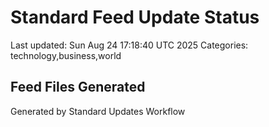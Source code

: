 # Standard Feed Update Status
Last updated: Sun Aug 24 17:18:40 UTC 2025
Categories: technology,business,world

## Feed Files Generated

Generated by Standard Updates Workflow
